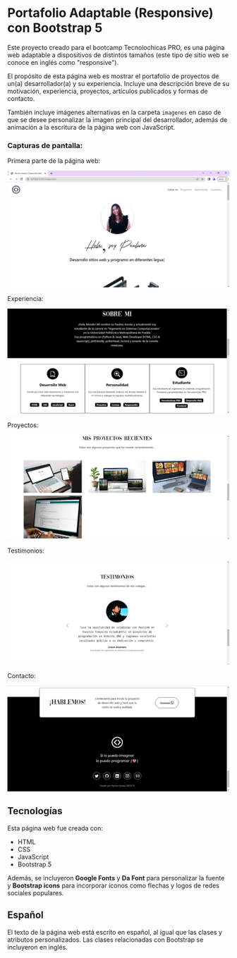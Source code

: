 # Portafolio Adaptable (Responsive) con Bootstrap 5

Este proyecto creado para el bootcamp Tecnolochicas PRO, es una página web adaptable a dispositivos de distintos tamaños (este tipo de sitio web se conoce en inglés como "responsive"). 

El propósito de esta página web es mostrar el portafolio de proyectos de un(a) desarrollador(a) y su experiencia. Incluye una descripción breve de su motivación, experiencia, proyectos, artículos publicados y formas de contacto. 

También incluye imágenes alternativas en la carpeta `imagenes` en caso de que se desee personalizar la imagen principal del desarrollador, además de animación a la escritura de la página web con JavaScript.

### Capturas de pantalla:

Primera parte de la página web:

![Primera parte de la página web](imagenes/Captura1.png)

Experiencia:

![Experiencia](imagenes/Captura2.png)

Proyectos:

![Proyectos](imagenes/Captura3.png)

Testimonios:

![Testimonios](imagenes/Captura4.png)

Contacto:

![Contacto](imagenes/Captura5.png)

## Tecnologías

Esta página web fue creada con:

* HTML
* CSS
* JavaScript 
* Bootstrap 5

Además, se incluyeron **Google Fonts** y **Da Font** para personalizar la fuente y **Bootstrap icons** para incorporar íconos como flechas y logos de redes sociales populares. 

## Español

El texto de la página web está escrito en español, al igual que las clases y atributos personalizados. Las clases relacionadas con Bootstrap se incluyeron en inglés.




